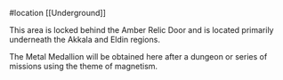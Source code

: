 #location [[Underground]]

This area is locked behind the Amber Relic Door and is located primarily underneath the Akkala and Eldin regions.

The Metal Medallion will be obtained here after a dungeon or series of missions using the theme of magnetism.
